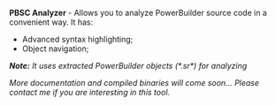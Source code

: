 
**PBSC Analyzer** - Allows you to analyze PowerBuilder source code in a convenient way.
It has: 
* Advanced syntax highlighting;
* Object navigation;

_**Note:** It uses extracted PowerBuilder objects (\*.sr\*) for analyzing_

*More documentation and compiled binaries will come soon... Please contact me if you are interesting in this tool.*
